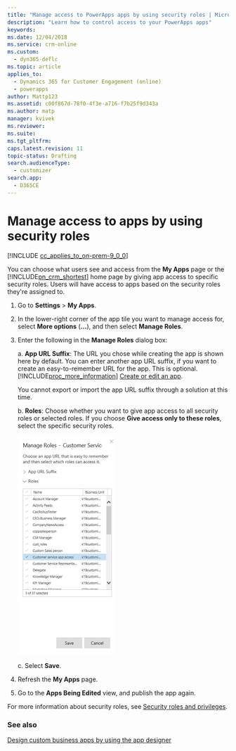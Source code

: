 ```yaml
---
title: "Manage access to PowerApps apps by using security roles | MicrosoftDocs"
description: "Learn how to control access to your PowerApps apps"
keywords: 
ms.date: 12/04/2018
ms.service: crm-online
ms.custom: 
  - dyn365-deflc
ms.topic: article
applies_to: 
  - Dynamics 365 for Customer Engagement (online)
  - powerapps
author: Mattp123
ms.assetid: c00f867d-78f0-4f3e-a716-f7b25f9d343a
ms.author: matp
manager: kvivek
ms.reviewer: 
ms.suite: 
ms.tgt_pltfrm: 
caps.latest.revision: 11
topic-status: Drafting
search.audienceType: 
  - customizer
search.app: 
  - D365CE
---
```


# Manage access to apps by using security roles

 [!INCLUDE [cc_applies_to_on-prem-9_0_0](../includes/cc_applies_to_on-prem-9_0_0.md)]

You can choose what users see and access from the **My Apps** page or the [!INCLUDE[pn_crm_shortest](../includes/pn-crm-shortest.md)] home page by giving app access to specific security roles. Users will have access to apps based on the security roles they're assigned to.  
  
1. Go to **Settings** > **My Apps**.  
  
2. In the lower-right corner of the app tile you want to manage access for, select **More options** (**...**), and then select **Manage Roles**.  
  
3. Enter the following in the **Manage Roles** dialog box:  
  
   a. **App URL Suffix**: The URL you chose while creating the app is shown here by default. You can enter another app URL suffix, if you want to create an easy-to-remember URL for the app. This is optional. [!INCLUDE[proc_more_information](../includes/proc-more-information.md)] [Create or edit an app](../customize/create-edit-app.md).
    
   You cannot export or import the app URL suffix through a solution at this time. 
    
   b. **Roles**: Choose whether you want to give app access to all security roles or selected roles. If you choose **Give access only to these roles**, select the specific security roles.  

     ![Manage security roles for the app](../customize/media/app-manage-roles.png "Manage security roles for the app")

   c. Select **Save**.  
  
4. Refresh the **My Apps** page.  
  
5. Go to the **Apps Being Edited** view, and publish the app again.  

For more information about security roles, see [Security roles and privileges](../admin/security-roles-privileges.md).
  
### See also  
 [Design custom business apps by using the app designer](design-custom-business-apps-using-app-designer.md)
